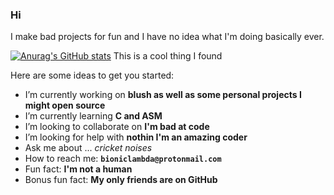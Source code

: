 ### Hi

I make bad projects for fun and I have no idea what I'm doing basically ever.


[![Anurag's GitHub stats](https://github-readme-stats.vercel.app/api?username=bioniclambda)](https://github.com/anuraghazra/github-readme-stats)
This is a cool thing I found

Here are some ideas to get you started:

- I’m currently working on **blush as well as some personal projects I might open source**
- I’m currently learning **C and ASM**
- I’m looking to collaborate on **I'm bad at code**
- I’m looking for help with **nothin I'm an amazing coder**
- Ask me about ... *cricket noises*
- How to reach me: **`bioniclambda@protonmail.com`**
- Fun fact: **I'm not a human**
- Bonus fun fact: **My only friends are on GitHub**

